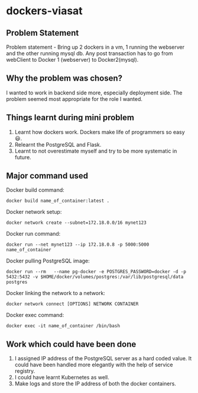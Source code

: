 # dockers-viasat
## Problem Statement
Problem statement - Bring up 2 dockers in a vm, 1 running the webserver and the other running mysql db. Any post transaction has to go from webClient to Docker 1 (webserver) to Docker2(mysql).

## Why the problem was chosen?
I wanted to work in backend side more, especially deployment side. The problem seemed most appropriate for the role I wanted. 

## Things learnt during mini problem
1. Learnt how dockers work. Dockers make life of programmers so easy :smiley:.
2. Relearnt the PostgreSQL and Flask.
3. Learnt to not overestimate myself and try to be more systematic in future.

## Major command used
Docker build command:

`docker build name_of_container:latest .`


Docker network setup:

`docker network create --subnet=172.18.0.0/16 mynet123`


Docker run command:

`docker run --net mynet123 --ip 172.18.0.8 -p 5000:5000 name_of_container`


Docker pulling PostgreSQL image:

`docker run --rm   --name pg-docker -e POSTGRES_PASSWORD=docker -d -p 5432:5432 -v $HOME/docker/volumes/postgres:/var/lib/postgresql/data  postgres`


Docker linking the network to a network:

`docker network connect [OPTIONS] NETWORK CONTAINER`


Docker exec command:

`docker exec -it name_of_container /bin/bash`


## Work which could have been done

1. I assigned IP address of the PostgreSQL server as a hard coded value. It could have been handled more elegantly with the help of service registry.
2. I could have learnt Kubernetes as well.
3. Make logs and store the IP address of both the docker containers.
